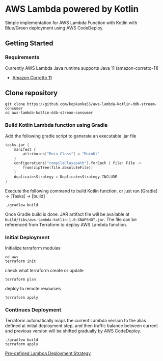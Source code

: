 # AWS Lambda powered by Kotlin

Simple implementation for AWS Lambda Function with Kotlin with Blue/Green deployment using AWS CodeDeploy.

## Getting Started

### Requirements

Currently AWS Lambda Java runtime supports Java 11 (amazon-corretto-11)

* [Amazon Corretto 11](https://docs.aws.amazon.com/corretto/latest/corretto-11-ug/downloads-list.html)

## Clone repository

```shell
git clone https://github.com/kopkunka55/aws-lambda-kotlin-ddb-stream-consumer
cd aws-lambda-kotlin-ddb-stream-consumer
```

### Build Kotlin Lambda function using Gradle

Add the following gradle script to generate an executable .jar file

```kotlin
tasks.jar {
    manifest {
        attributes["Main-Class"] = "MainKt"
    }
    configurations["compileClasspath"].forEach { file: File ->
        from(zipTree(file.absoluteFile))
    }
    duplicatesStrategy = DuplicatesStrategy.INCLUDE
}
```

Execute the following command to build Kotlin function, or just run [Gradle] -> [Tasks] -> [build]

```shell
./gradlew build
```

Once Gradle build is done. JAR artifact file will be available at 
`build/libs/aws-lambda-kotlin-1.0-SNAPSHOT.jar`. The file can be referenced 
from Terraform to deploy AWS Lambda function. 

### Initial Deployment

Initialize terraform modules

```shell
cd aws
terraform init
```

check what terraform create or update

```shell
terraform plan
```

deploy to remote resources

```shell
terraform apply
```

### Continues Deployment

Terraform automatically maps the current Lambda version to the alias defined 
at initial deployment step, and then traffic balance between current and 
previous version will be shifted gradually by AWS CodeDeploy.

```shell
./gradlew build
terraform apply
```

[Pre-defined Lambda Deployment Strategy](https://docs.aws.amazon.com/ja_jp/codedeploy/latest/userguide/deployment-configurations.html)




